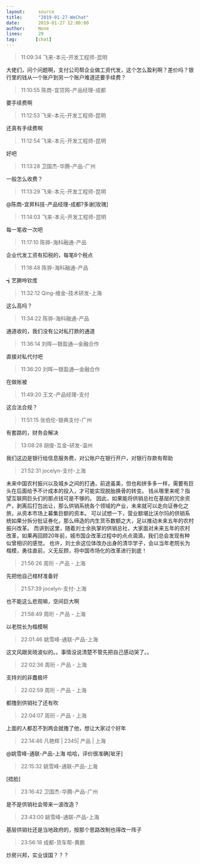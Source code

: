 ```yaml
---
layout:     source 
title:      "2019-01-27-WeChat"
date:       2019-01-27 12:00:00
author:     None
lines:      29 
tag:       [chat]
---
```

> 11:09:34   飞来-本元-开发工程师-昆明  
   
大佬们，问个问题啊，支付公司帮企业做工资代发，这个怎么盈利啊？差价吗？银行里的钱从一个账户到另一个账户难道还要手续费？  
   
> 11:10:55  陈商-宜贷网-产品经理-成都  
   
要手续费啊  
   
> 11:12:53   飞来-本元-开发工程师-昆明  
   
还真有手续费啊  
   
> 11:12:54   飞来-本元-开发工程师-昆明  
   
好吧  
   
> 11:13:28  卫国杰-华腾-产品-广州  
   
一般怎么收费？  
   
> 11:13:29   飞来-本元-开发工程师-昆明  
   
@陈商-宜昇科技-产品经理-成都?多谢[玫瑰]  
   
> 11:14:03   飞来-本元-开发工程师-昆明  
   
每一笔收一次吧  
   
> 11:17:10  陈骅-海科融通-产品  
   
企业代发工资有扣税的，每笔8个税点  
   
> 11:18:48  陈骅-海科融通-产品  
   
┪艺獗呤钦庋  
   
> 11:32:12  Qing-维金-技术研发-上海  
   
这么高吗？  
   
> 11:34:22  陈骅-海科融通-产品  
   
通道收的，我们没有公对私打款的通道  
   
> 11:36:14  刘晖—银盈通—金融合作  
   
直接对私代付吧  
   
> 11:36:20  刘晖—银盈通—金融合作  
   
在做账被  
   
> 11:49:20  王文-产品经理-支付  
   
这合法合规？  
   
> 11:51:15  张伯伦-银典支付-广州  
   
有套路的，财务会解决  
   
> 13:08:28  胡俊-互金-研发-温州  
   
我们这边是银行给信息服务费，对公账户在银行开户，对银行存款有帮助  
   
> 21:52:31  jocelyn-支付-上海  
   
未来中国农村振兴以及城乡之间的打通，前途虽美，但也和拼多多一样，需要有巨头在后面给予不计成本的投入，才可能实现脱胎换骨的转变。  钱从哪里来呢？指望互联网巨头们的那点钱可是不够的。  因此，如果能将供销总社在基层的冗余资产，剥离后打包出让，那么供销系统各个领域的产业，未来就可以走向证券化之旅，从资本市场上募集巨额的资本。  可以试想一下，营业额堪比沃尔玛的供销系统如果分拆分批证券化，那么缔造的内生货币数额之大，足以推动未来五年的农村振兴改革。  而讲到这里，随着刘士余执掌的供销总社，大家面对未来五年的农村改革，如果再回顾20年前，城市国企改革过程中的点点滴滴，我们总会发现有种似曾相识的感觉。  也许，刘士余这位体改办出身的清华学子，会以当年老院长为楷模，勇往直前，义无反顾，将中国市场化的改革进行到底！  
   
> 21:56:26  周珩 - 产品 - 上海  
   
先把他自己棺材准备好  
   
> 21:57:39  jocelyn-支付-上海  
   
也不能这么悲观嘛，空间巨大啊  
   
> 21:58:49  周珩 - 产品 - 上海  
   
以老院长为楷模啊  
   
> 22:01:46  姚雪峰-通联-产品-上海  
   
这文风跟吴晓波似的。。事情没说清楚不管先把自己感动哭了。。  
   
> 22:02:36  周珩 - 产品 - 上海  
   
支持刘的非蠢极坏  
   
> 22:02:59  周珩 - 产品 - 上海  
   
都撸到供销社了还有吹  
   
> 22:04:07  周珩 - 产品 - 上海  
   
上面的人都忍不到两会就撸了他，想让大家过个好年  
   
> 22:14:46  凡艳辉 | 2345| 产品 | 上海  
   
@姚雪峰-通联-产品-上海 哈哈，评价很准确[呲牙]  
   
> 22:15:32  姚雪峰-通联-产品-上海  
   
[捂脸]  
   
> 23:16:42  卫国杰-华腾-产品-广州  
   
是不是供销社会带来一波改造？  
   
> 23:43:00  姚雪峰-通联-产品-上海  
   
基层供销社还是当地政府的，按那个思路改制也得改一阵子  
   
> 23:56:18  成都-货车帮-黄鹏  
   
炒房兴邦，实业误国？？？  
   
